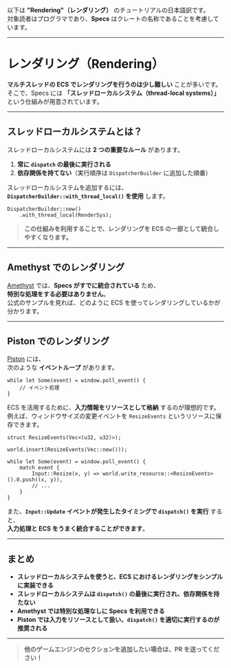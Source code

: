 以下は **"Rendering"（レンダリング）** のチュートリアルの日本語訳です。  
対象読者はプログラマであり、**Specs** はクレートの名称であることを考慮しています。

---

# レンダリング（Rendering）

**マルチスレッドの ECS でレンダリングを行うのは少し難しい** ことが多いです。  
そこで、Specs には **「スレッドローカルシステム（thread-local systems）」** という仕組みが用意されています。

---

## スレッドローカルシステムとは？

スレッドローカルシステムには **2 つの重要なルール** があります。

1. **常に `dispatch` の最後に実行される**
2. **依存関係を持てない**（実行順序は `DispatcherBuilder` に追加した順番）

スレッドローカルシステムを追加するには、  
**`DispatcherBuilder::with_thread_local()` を使用** します。

```rust,ignore
DispatcherBuilder::new()
    .with_thread_local(RenderSys);
```

> **この仕組みを利用することで、レンダリングを ECS の一部として統合しやすくなります。**

---

## Amethyst でのレンダリング

[Amethyst](https://amethyst.rs/) では、**Specs がすでに統合されている** ため、  
**特別な処理をする必要はありません**。  
公式のサンプルを見れば、どのように ECS を使ってレンダリングしているかが分かります。

---

## Piston でのレンダリング

[Piston](https://github.com/PistonDevelopers/piston) には、  
次のような **イベントループ** があります。

```rust,ignore
while let Some(event) = window.poll_event() {
    // イベント処理
}
```

ECS を活用するために、**入力情報をリソースとして格納** するのが理想的です。  
例えば、ウィンドウサイズの変更イベントを `ResizeEvents` というリソースに保存できます。

```rust,ignore
struct ResizeEvents(Vec<(u32, u32)>);

world.insert(ResizeEvents(Vec::new()));

while let Some(event) = window.poll_event() {
    match event {
        Input::Resize(x, y) => world.write_resource::<ResizeEvents>().0.push((x, y)),
        // ...
    }
}
```

また、**`Input::Update` イベントが発生したタイミングで `dispatch()` を実行** すると、  
**入力処理と ECS をうまく統合することができます**。

---

## まとめ

- **スレッドローカルシステムを使うと、ECS におけるレンダリングをシンプルに実装できる**
- **スレッドローカルシステムは `dispatch()` の最後に実行され、依存関係を持たない**
- **Amethyst では特別な処理なしに Specs を利用できる**
- **Piston では入力をリソースとして扱い、`dispatch()` を適切に実行するのが推奨される**

---

> **他のゲームエンジンのセクションを追加したい場合は、PR を送ってください！**